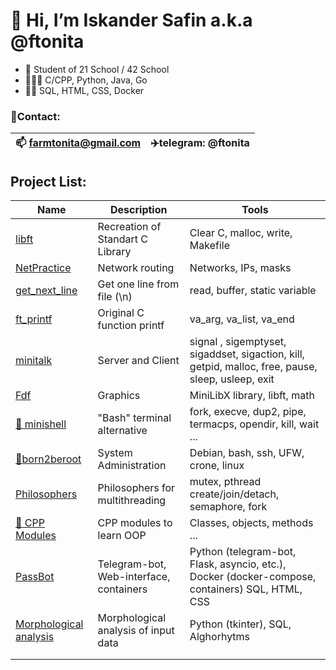 # 👋 Hi, I’m Iskander Safin a.k.a @ftonita
- 🌱 Student of 21 School / 42 School
- 👨🏻‍💻 C/CPP, Python, Java, Go
- 🙌🏻 SQL, HTML, CSS, Docker
### 📱Contact:
| 📫 farmtonita@gmail.com | ✈️telegram: @ftonita |
| --- | --- |

## Project List:
| Name | Description | Tools |
| --- | --- | --- |
| [libft](https://github.com/ftonita/libft)| Recreation of Standart C Library  | 	Сlear C, malloc, write, Makefile |
| [NetPractice](https://github.com/ftonita/NetPractice) | Network routing | Networks, IPs, masks |
| [get_next_line](https://github.com/ftonita/get_next_line) | Get one line from file (\n) | read, buffer, static variable |
| [ft_printf](https://github.com/ftonita/ft_printf) | Original C function printf | va_arg, va_list, va_end |
| [minitalk](https://github.com/ftonita/minitalk) | Server and Client  | signal , sigemptyset, sigaddset, sigaction, kill, getpid, malloc, free, pause, sleep, usleep, exit |
| [Fdf](https://github.com/ftonita/Fdf)| Graphics | MiniLibX library, libft, math |
| [🔄 minishell](https://github.com/yuran653/minishell)|  "Bash" terminal alternative | fork, execve, dup2, pipe, termacps, opendir, kill, wait ... |
| [🔄born2beroot](https://github.com/ftonita/born2beroot)| System Administration | Debian, bash, ssh, UFW, crone, linux |
| [Philosophers](https://github.com/ftonita/Philosophers) | Philosophers for multithreading | mutex, pthread create/join/detach, semaphore, fork |
| [🔄 CPP Modules](https://github.com/ftonita/CPP) | CPP modules to learn OOP | Classes, objects, methods ... |
| [PassBot](https://github.com/ftonita/PassBot) | Telegram-bot, Web-interface, containers | Python (telegram-bot, Flask, asyncio, etc.), Docker (docker-compose, containers) SQL, HTML, CSS |
[Morphological analysis](https://github.com/ftonita/Morphological_analysis) | Morphological analysis of input data | Python (tkinter), SQL, Alghorhytms |
| | |
| | |
